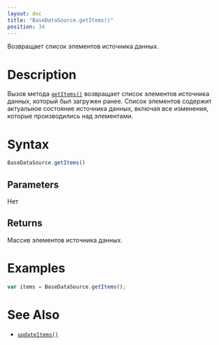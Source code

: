 ```yaml
---
layout: doc
title: "BaseDataSource.getItems()"
position: 34
---
```


Возвращает список элементов источника данных.

# Description

Вызов метода [`getItems()`](../BaseDataSource.getItems/) возвращает список элементов источника данных,
который был загружен ранее. Список элементов содержит актуальное состояние источника данных, включая
все изменения, которые производились над элементами.

# Syntax

```js
BaseDataSource.getItems()
```

## Parameters

Нет

## Returns

Массив элементов источника данных.

# Examples

```js
var items = BaseDataSource.getItems();
```

# See Also

* [`updateItems()`](../BaseDataSource.updateItems/)
